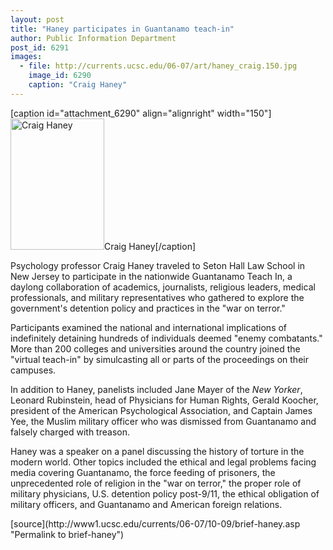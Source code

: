 ```yaml
---
layout: post
title: "Haney participates in Guantanamo teach-in"
author: Public Information Department
post_id: 6291
images:
  - file: http://currents.ucsc.edu/06-07/art/haney_craig.150.jpg
    image_id: 6290
    caption: "Craig Haney"
---
```


[caption id="attachment_6290" align="alignright" width="150"]<a href="http://localhost/mysite/wp-content/uploads/2006/10/haney_craig.150.jpg"><img class="size-full wp-image-6290" src="http://localhost/mysite/wp-content/uploads/2006/10/haney_craig.150.jpg" alt="Craig Haney" width="150" height="210" /></a>Craig Haney[/caption]
<a name="content" id="content"></a>
<p>
  Psychology professor Craig Haney traveled to Seton Hall Law School in New Jersey to participate in the nationwide Guantanamo Teach In, a daylong collaboration of academics, journalists, religious leaders, medical professionals, and military representatives who gathered to explore the government's detention policy and practices in the "war on terror."
</p>
<p>
  Participants examined the national and international implications of indefinitely detaining hundreds of individuals deemed "enemy combatants." More than 200 colleges and universities around the country joined the "virtual teach-in" by simulcasting all or parts of the proceedings on their campuses.
</p>
<p>
  In addition to Haney, panelists included Jane Mayer of the <i>New Yorker</i>, Leonard Rubinstein, head of Physicians for Human Rights, Gerald Koocher, president of the American Psychological Association, and Captain James Yee, the Muslim military officer who was dismissed from Guantanamo and falsely charged with treason.
</p>
<p>
  Haney was a speaker on a panel discussing the history of torture in the modern world. Other topics included the ethical and legal problems facing media covering Guantanamo, the force feeding of prisoners, the unprecedented role of religion in the "war on terror," the proper role of military physicians, U.S. detention policy post-9/11, the ethical obligation of military officers, and Guantanamo and American foreign relations.
</p>
[source](http://www1.ucsc.edu/currents/06-07/10-09/brief-haney.asp "Permalink to brief-haney")
